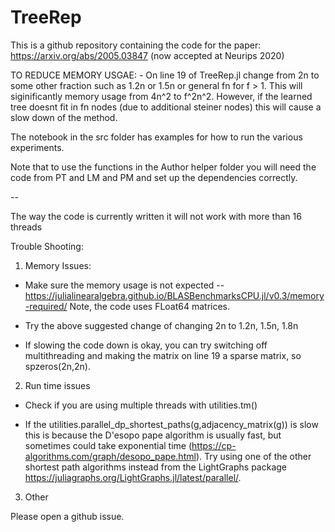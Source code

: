 # TreeRep
This is a github repository containing the code for the paper: https://arxiv.org/abs/2005.03847 (now accepted at Neurips 2020)

TO REDUCE MEMORY USGAE: - On line 19 of TreeRep.jl change from 2n to some other fraction such as 1.2n or 1.5n or general fn for f > 1. This will siginificantly memory usage from 4n^2 to f^2n^2. However, if the learned tree doesnt fit in fn nodes (due to additional steiner nodes) this will cause a slow down of the method. 

The notebook in the src folder has examples for how to run the various experiments. 

Note that to use the functions in the Author helper folder you will need the code from PT and LM and PM and set up the dependencies correctly.  

--

The way the code is currently written it will not work with more than 16 threads

Trouble Shooting:

1) Memory Issues:

- Make sure the memory usage is not expected -- https://julialinearalgebra.github.io/BLASBenchmarksCPU.jl/v0.3/memory-required/
Note, the code uses FLoat64 matrices. 

- Try the above suggested change of changing 2n to 1.2n, 1.5n, 1.8n

- If slowing the code down is okay, you can try switching off multithreading and making the matrix on line 19 a sparse matrix, so spzeros(2n,2n).

2) Run time issues

- Check if you are using multiple threads with utilities.tm()

- If the utilities.parallel_dp_shortest_paths(g,adjacency_matrix(g)) is slow this is because the D'esopo pape algorithm is usually fast, but sometimes could take exponential time (https://cp-algorithms.com/graph/desopo_pape.html). Try using one of the other shortest path algorithms instead from the LightGraphs package https://juliagraphs.org/LightGraphs.jl/latest/parallel/. 

3) Other

Please open a github issue. 

